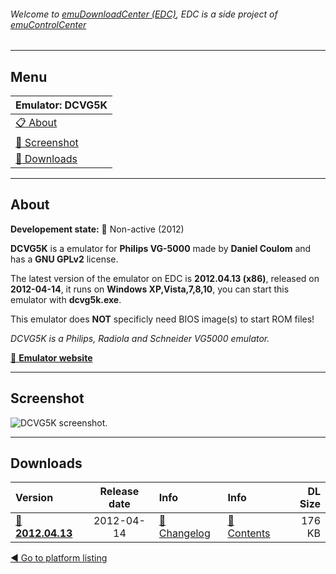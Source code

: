 ###### Welcome to [emuDownloadCenter (EDC)](https://github.com/PhoenixInteractiveNL/emuDownloadCenter/wiki/), EDC is a side project of [emuControlCenter](https://github.com/PhoenixInteractiveNL/emuControlCenter/wiki/)
***
## Menu
| **Emulator: DCVG5K** |
|:---------|
| [:clipboard: About](#about) |
| [:sunrise: Screenshot](#screen) |
| [:floppy_disk: Downloads](#downloads) |
***
## About
**Developement state:** :red_circle: Non-active (2012)

**DCVG5K** is a emulator for **Philips VG-5000** made by **Daniel Coulom** and has a **GNU GPLv2** license.

The latest version of the emulator on EDC is **2012.04.13 (x86)**, released on **2012-04-14**, it runs on **Windows XP,Vista,7,8,10**, you can start this emulator with **dcvg5k.exe**.

This emulator does **NOT** specificly need BIOS image(s) to start ROM files!

_DCVG5K is a Philips, Radiola and Schneider VG5000 emulator._

[:link: **Emulator website**](http://dcvg5k.free.fr)
***
## Screenshot
![](https://raw.githubusercontent.com/PhoenixInteractiveNL/emuDownloadCenter/master/hooks/dcvg5k/emulator_screen_01.jpg "DCVG5K screenshot.")
***
## Downloads
| Version  | Release date  | Info       | Info       | DL Size    |
|:---------|:-------------:|:-----------|:-----------|-----------:|
| [:floppy_disk: **2012.04.13**](https://github.com/PhoenixInteractiveNL/edc-repo0005/raw/master/dcvg5k/2012.04.13.7z) | 2012-04-14 | [:page_facing_up: Changelog](https://github.com/PhoenixInteractiveNL/edc-repo0005/blob/master/dcvg5k/2012.04.13_changelog.txt) | [:mag_right: Contents](https://github.com/PhoenixInteractiveNL/edc-repo0005/blob/master/dcvg5k/2012.04.13_contents.txt) | 176 KB |

[:arrow_backward: Go to platform listing](https://github.com/PhoenixInteractiveNL/emuDownloadCenter/wiki/EDC-Platform-List)
